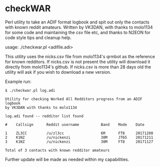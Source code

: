 # checkWAR
Perl utility to take an ADIF format logbook and spit out only the contacts with known reddit amateurs.
Written by VK3DAN, with thanks to molo1134 for some code and maintaining the csv file etc,
and thanks to N2EON for code style tips and cleanup help.

usage: ./checkwar.pl <adifile.adi>

This utility uses the nicks.csv file from molo1134's qrmbot as the reference for known redditors.
If nicks.csv is not present the utility will download it directly from molo1134's github.
If nicks.csv is more than 28 days old the utility will ask if you wish to download a new version.

Example run:
```
$ ./checkwar.pl log.adi

Utility for checking Worked All Redditors progress from an ADIF logbook
by VK3DAN with thanks to molo1134

log.adi found -- redditor list found

#    Callsign      Reddit username          Band    Mode    Date

1    ZL3CC         /u/zl3cc                 6M      FT8     20171208
2    K1NZ          /u/nickenzi              30M     JT65    20171211
3    K1NZ          /u/nickenzi              30M     FT8     20171127

Total of 3 contacts with known redditor amateurs
```

Further update will be made as needed within my capabilities.
